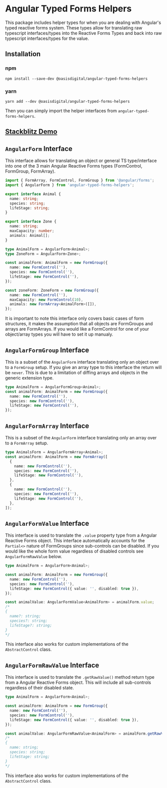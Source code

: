 # Angular Typed Forms Helpers

This package includes helper types for when you are dealing with Angular's typed reactive forms
system. These types allow for translating raw typescript interfaces/types into the Reactive Forms
Types and back into raw typescript interfaces/types for the value.

## Installation

### npm

`npm install --save-dev @oasisdigital/angular-typed-forms-helpers`

### yarn

`yarn add --dev @oasisdigital/angular-typed-forms-helpers`

Then you can simply import the helper interfaces from `angular-typed-forms-helpers`.

## [Stackblitz Demo](https://stackblitz.com/edit/angular-typed-forms-helpers-demo?file=src%2Fapp%2Fapp.component.ts)

## `AngularForm` Interface

This interface allows for translating an object or general TS type/interface into one of the 3 main
Angular Reactive Forms types (FormControl, FormGroup, FormArray).

```ts
import { FormArray, FormControl, FormGroup } from '@angular/forms';
import { AngularForm } from 'angular-typed-forms-helpers';

export interface Animal {
  name: string;
  species: string;
  lifeStage: string;
}

export interface Zone {
  name: string;
  maxCapacity: number;
  animals: Animal[];
}

type AnimalForm = AngularForm<Animal>;
type ZoneForm = AngularForm<Zone>;

const animalForm: AnimalForm = new FormGroup({
  name: new FormControl(''),
  species: new FormControl(''),
  lifeStage: new FormControl(''),
});

const zoneForm: ZoneForm = new FormGroup({
  name: new FormControl(''),
  maxCapacity: new FormControl(10),
  animals: new FormArray<AnimalForm>([]),
});
```

It is important to note this interface only covers basic cases of form structures, it makes the
assumption that all objects are FormGroups and arrays are FormArrays. If you would like a
FormControl for one of your object/array types you will have to set it up manualy.

## `AngularFormGroup` Interface

This is a subset of the `AngularForm` interface translating only an object over to a `FormGroup`
setup. If you give an array type to this interface the return will be `never`. This is due to a
limitation of diffing arrays and objects in the generic extension type.

```ts
type AnimalForm = AngularFormGroup<Animal>;
const animalForm: AnimalForm = new FormGroup({
  name: new FormControl(''),
  species: new FormControl(''),
  lifeStage: new FormControl(''),
});
```

## `AngularFormArray` Interface

This is a subset of the `AngularForm` interface translating only an array over to a `FormArray`
setup.

```ts
type AnimalsForm = AngularFormArray<Animal>;
const animalForm: AnimalForm = new FormArray([
  {
    name: new FormControl(''),
    species: new FormControl(''),
    lifeStage: new FormControl(''),
  },
  {
    name: new FormControl(''),
    species: new FormControl(''),
    lifeStage: new FormControl(''),
  },
]);
```

## `AngularFormValue` Interface

This interface is used to translate the `.value` property type from a Angular Reactive Forms object.
This interface automatically accounts for the `Partial<>` nature of FormGroups since sub-controls
can be disabled. If you would like the whole form value regardless of disabled controls see
`AngularFormRawValue` below.

```ts
type AnimalForm = AngularForm<Animal>;

const animalForm: AnimalForm = new FormGroup({
  name: new FormControl(''),
  species: new FormControl(''),
  lifeStage: new FormControl({ value: '', disabled: true }),
});

const animalValue: AngularFormValue<AnimalForm> = animalForm.value;
/*
{
  name?: string;
  species?: string;
  lifeStage?: string;
}
*/
```

This interface also works for custom implementations of the `AbstractControl` class.

## `AngularFormRawValue` Interface

This interface is used to translate the `.getRawValue()` method return type from a Angular Reactive
Forms object. This will include all sub-controls regardless of their disabled state.

```ts
type AnimalForm = AngularForm<Animal>;

const animalForm: AnimalForm = new FormGroup({
  name: new FormControl(''),
  species: new FormControl(''),
  lifeStage: new FormControl({ value: '', disabled: true }),
});

const animalValue: AngularFormRawValue<AnimalForm> = animalForm.getRawValue();
/*
{
  name: string;
  species: string;
  lifeStage: string;
}
*/
```

This interface also works for custom implementations of the `AbstractControl` class.

